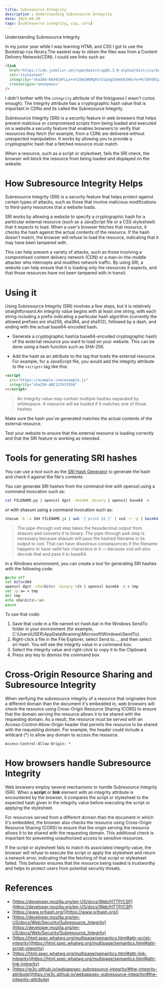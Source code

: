 ```yaml
---
title: Subresource Integrity
description : Understanding Subresource Integrity
date: 2023-04-29
tags: [subresource integrity, csp, cors]
---
```


Understanding Subresource Integrity

<!-- more -->

In my junior year while I was learning HTML and CSS I got to use the Bootstrap css library.The easiest way to obtain the files was from a Content Delivery Network(CDN). I could see links such as:

```html
<link
  href="https://cdn.jsdelivr.net/npm/bootstrap@5.3.0-alpha3/dist/css/bootstrap.min.css"
  rel="stylesheet"
  integrity="sha384-KK94CHFLLe+nY2dmCWGMq91rCGa5gtU4mk92HdvYe+M/SXH301p5ILy+dN9+nJOZ"
  crossorigin="anonymous"
/>
```

I didn't bother with the `integrity` attribute of the link(guess I wasn't curios enough). The integrity attribute has a cryptographic hash value that is important in CDNs and its called the Subresource Integrity.

Subresource Integrity (SRI) is a security feature in web browsers that helps prevent malicious or compromised scripts from being loaded and executed on a website.a security feature that enables browsers to verify that resources they fetch (for example, from a CDN) are delivered without unexpected manipulation. It works by allowing you to provide a cryptographic hash that a fetched resource must match.

When a resource, such as a script or stylesheet, fails the SRI check, the browser will block the resource from being loaded and displayed on the website.

# How Subresource Integrity Helps

Subresource Integrity (SRI) is a security feature that helps protect against certain types of attacks, such as those that involve malicious modifications to third-party resources that a website loads.

SRI works by allowing a website to specify a cryptographic hash for a particular external resource (such as a JavaScript file or a CSS stylesheet) that it expects to load. When a user's browser fetches that resource, it checks the hash against the actual contents of the resource. If the hash doesn't match, the browser will refuse to load the resource, indicating that it may have been tampered with.

This can help prevent a variety of attacks, such as those involving a compromised content delivery network (CDN) or a man-in-the-middle attacker who intercepts and modifies network traffic. By using SRI, a website can help ensure that it is loading only the resources it expects, and that those resources have not been tampered with in transit.

# Using it

Using Subresource Integrity (SRI) involves a few steps, but it is relatively straightforward.An integrity value begins with at least one string, with each string including a prefix indicating a particular hash algorithm (currently the allowed prefixes are sha256, sha384, and sha512), followed by a dash, and ending with the actual base64-encoded hash.

- Generate a cryptographic hash(a base64-encoded cryptographic hash) of the external resource you want to load on your website. This can be done using a hash function such as SHA-256.

- Add the hash as an attribute to the tag that loads the external resource. For example, for a JavaScript file, you would add the integrity attribute to the `<script>` tag like this:

```html
<script
  src="https://example.com/example.js"
  integrity="sha256-ABC123XYZ456"
></script>
```

> An integrity value may contain multiple hashes separated by whitespace. A resource will be loaded if it matches one of those hashes.

Make sure the hash you've generated matches the actual contents of the external resource.

Test your website to ensure that the external resource is loading correctly and that the SRI feature is working as intended.

# Tools for generating SRI hashes

You can use a tool such as the [SRI Hash Generator](https://www.srihash.org/) to generate the hash and check it against the file's contents.

You can generate SRI hashes from the command-line with openssl using a command invocation such as:

```sh
cat FILENAME.py | openssl dgst -sha384 -binary | openssl base64 -A
```

or with shasum using a command invocation such as:

```sh
shasum -b -a 384 FILENAME.js | awk '{ print $1 }' | xxd -r -p | base64
```

> The pipe-through xxd step takes the hexadecimal output from shasum and converts it to binary.
> The pipe-through awk step is necessary because shasum will pass the hashed filename in its output to xxd. That can have disastrous consequences if the filename happens to have valid hex characters in it — because xxd will also decode that and pass it to base64.

In a Windows environment, you can create a tool for generating SRI hashes with the following code:

```bat
@echo off
set bits=384
openssl dgst -sha%bits% -binary %1% | openssl base64 -A > tmp
set /p a= < tmp
del tmp
echo sha%bits%-%a%
pause
```

To use that code:

1. Save that code in a file named sri-hash.bat in the Windows SendTo folder in your environment (for example, C:\Users\USER\AppData\Roaming\Microsoft\Windows\SendTo).
1. Right-click a file in the File Explorer, select Send to…, and then select sri-hash. You will see the integrity value in a command box.
1. Select the integrity value and right-click to copy it to the Clipboard.
1. Press any key to dismiss the command box

# Cross-Origin Resource Sharing and Subresource Integrity

When verifying the subresource integrity of a resource that originates from a different domain than the document it's embedded in, web browsers will check the resource using Cross-Origin Resource Sharing (CORS) to ensure that the domain serving the resource allows it to be shared with the requesting domain.
As a result, the resource must be served with an Access-Control-Allow-Origin header that permits the resource to be shared with the requesting domain. For example, the header could include a wildcard (\*) to allow any domain to access the resource.

```
Access-Control-Allow-Origin: *
```

# How browsers handle Subresource Integrity

Web browsers employ several mechanisms to handle Subresource Integrity (SRI). When a **script** or **link** element with an integrity attribute is encountered by the browser, it compares the script or stylesheet to the expected hash given in the integrity value before executing the script or applying the stylesheet.

For resources served from a different domain than the document in which it's embedded, the browser also checks the resource using Cross-Origin Resource Sharing (CORS) to ensure that the origin serving the resource allows it to be shared with the requesting domain. This additional check is important for preventing unauthorized access to sensitive resources.

If the script or stylesheet fails to match its associated integrity value, the browser will refuse to execute the script or apply the stylesheet and return a network error, indicating that the fetching of that script or stylesheet failed. This behavior ensures that the resource being loaded is trustworthy and helps to protect users from potential security threats.

# References

- [https://developer.mozilla.org/en-US/docs/Web/HTTP/CSP](https://developer.mozilla.org/en-US/docs/Web/HTTP/CSP)
- [https://www.srihash.org/](https://www.srihash.org/)
- [https://developer.mozilla.org/en-US/docs/Web/Security/Subresource_Integrity](https://developer.mozilla.org/en-US/docs/Web/Security/Subresource_Integrity)
- [https://html.spec.whatwg.org/multipage/semantics.html#attr-script-integrity](https://html.spec.whatwg.org/multipage/semantics.html#attr-script-integrity)
- [https://html.spec.whatwg.org/multipage/semantics.html#attr-link-integrity](https://html.spec.whatwg.org/multipage/semantics.html#attr-link-integrity)
- [https://w3c.github.io/webappsec-subresource-integrity/#the-integrity-attribute](https://w3c.github.io/webappsec-subresource-integrity/#the-integrity-attribute)